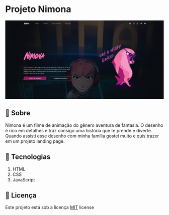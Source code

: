 # Projeto Nimona

![Capa](./src/assents/capa.png)

## 🚩 Sobre

Nimona é um filme de animação do gênero aventura de fantasia. O desenho é rico em detalhes e traz consigo uma história que te prende e diverte. Quando assisti esse desenho com minha família gostei muito e quis trazer em um projeto landing page.

## 🚀 Tecnologias

1. HTML
2. CSS
3. JavaScript

## 📃 Licença

Este projeto está sob a licença [MIT](./LICENSE) license